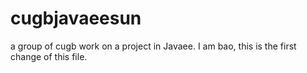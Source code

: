 # cugbjavaeesun
a group of cugb work on a project in Javaee.
I am bao, this is the first change of this file.
